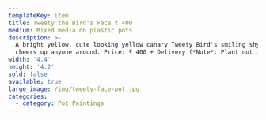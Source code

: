 ```yaml
---
templateKey: item
title: Tweety the Bird's Face ₹ 400
medium: Mixed media on plastic pots
description: >-
  A bright yellow, cute looking yellow canary Tweety Bird's smiling shy face
  cheers up anyone around. Price: ₹ 400 + Delivery (*Note*: Plant not included)
width: '4.4'
height: '4.2'
sold: false
available: true
large_image: /img/tweety-face-pot.jpg
categories:
  - category: Pot Paintings
---
```


